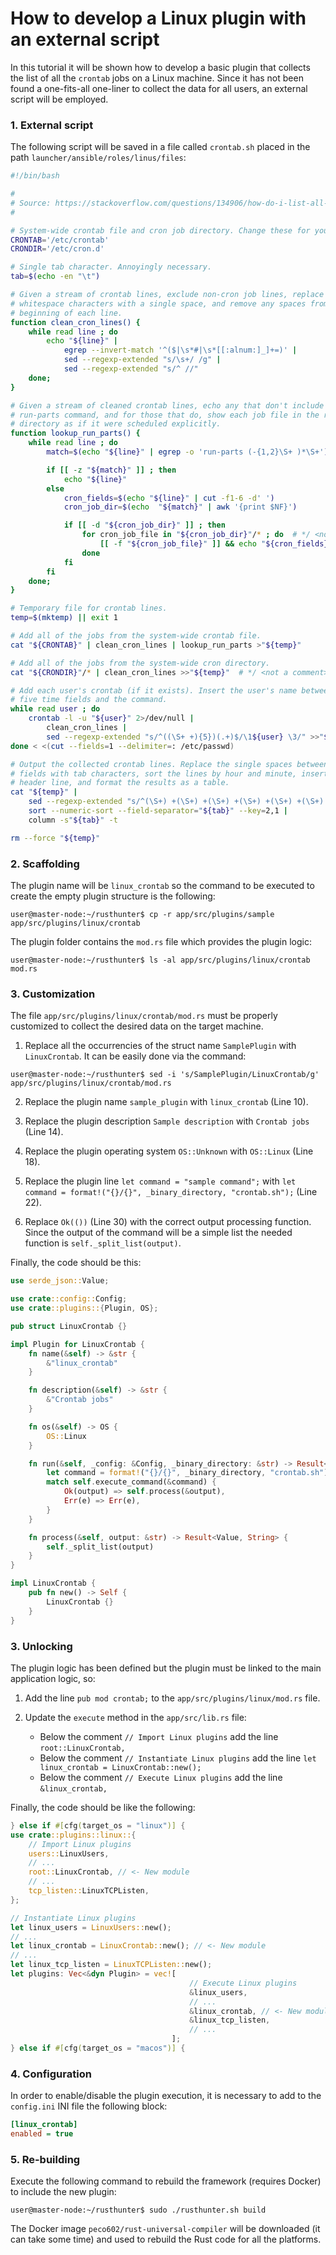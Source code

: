 # How to develop a Linux plugin with an external script

In this tutorial it will be shown how to develop a basic plugin that collects the list of all the `crontab` jobs on a Linux machine. Since it has not been found a one-fits-all one-liner to collect the data for all users, an external script will be employed. 

### 1. External script

The following script will be saved in a file called `crontab.sh` placed in the path `launcher/ansible/roles/linus/files`:

```bash
#!/bin/bash

#
# Source: https://stackoverflow.com/questions/134906/how-do-i-list-all-cron-jobs-for-all-users
#

# System-wide crontab file and cron job directory. Change these for your system.
CRONTAB='/etc/crontab'
CRONDIR='/etc/cron.d'

# Single tab character. Annoyingly necessary.
tab=$(echo -en "\t")

# Given a stream of crontab lines, exclude non-cron job lines, replace
# whitespace characters with a single space, and remove any spaces from the
# beginning of each line.
function clean_cron_lines() {
    while read line ; do
        echo "${line}" |
            egrep --invert-match '^($|\s*#|\s*[[:alnum:]_]+=)' |
            sed --regexp-extended "s/\s+/ /g" |
            sed --regexp-extended "s/^ //"
    done;
}

# Given a stream of cleaned crontab lines, echo any that don't include the
# run-parts command, and for those that do, show each job file in the run-parts
# directory as if it were scheduled explicitly.
function lookup_run_parts() {
    while read line ; do
        match=$(echo "${line}" | egrep -o 'run-parts (-{1,2}\S+ )*\S+')

        if [[ -z "${match}" ]] ; then
            echo "${line}"
        else
            cron_fields=$(echo "${line}" | cut -f1-6 -d' ')
            cron_job_dir=$(echo  "${match}" | awk '{print $NF}')

            if [[ -d "${cron_job_dir}" ]] ; then
                for cron_job_file in "${cron_job_dir}"/* ; do  # */ <not a comment>
                    [[ -f "${cron_job_file}" ]] && echo "${cron_fields} ${cron_job_file}"
                done
            fi
        fi
    done;
}

# Temporary file for crontab lines.
temp=$(mktemp) || exit 1

# Add all of the jobs from the system-wide crontab file.
cat "${CRONTAB}" | clean_cron_lines | lookup_run_parts >"${temp}" 

# Add all of the jobs from the system-wide cron directory.
cat "${CRONDIR}"/* | clean_cron_lines >>"${temp}"  # */ <not a comment>

# Add each user's crontab (if it exists). Insert the user's name between the
# five time fields and the command.
while read user ; do
    crontab -l -u "${user}" 2>/dev/null |
        clean_cron_lines |
        sed --regexp-extended "s/^((\S+ +){5})(.+)$/\1${user} \3/" >>"${temp}"
done < <(cut --fields=1 --delimiter=: /etc/passwd)

# Output the collected crontab lines. Replace the single spaces between the
# fields with tab characters, sort the lines by hour and minute, insert the
# header line, and format the results as a table.
cat "${temp}" |
    sed --regexp-extended "s/^(\S+) +(\S+) +(\S+) +(\S+) +(\S+) +(\S+) +(.*)$/\1\t\2\t\3\t\4\t\5\t\6\t\7/" |
    sort --numeric-sort --field-separator="${tab}" --key=2,1 |
    column -s"${tab}" -t

rm --force "${temp}"
```

### 2. Scaffolding

The plugin name will be `linux_crontab` so the command to be executed to create the empty plugin structure is the following:

```console
user@master-node:~/rusthunter$ cp -r app/src/plugins/sample app/src/plugins/linux/crontab
```

The plugin folder contains the `mod.rs` file which provides the plugin logic:

```console
user@master-node:~/rusthunter$ ls -al app/src/plugins/linux/crontab
mod.rs
```

### 3. Customization

The file `app/src/plugins/linux/crontab/mod.rs` must be properly customized to collect the desired data on the target machine.

1. Replace all the occurrencies of the struct name `SamplePlugin` with `LinuxCrontab`. It can be easily done via the command:

```console
user@master-node:~/rusthunter$ sed -i 's/SamplePlugin/LinuxCrontab/g' app/src/plugins/linux/crontab/mod.rs
```

2. Replace the plugin name `sample_plugin` with `linux_crontab` (Line 10).

3. Replace the plugin description `Sample description` with `Crontab jobs` (Line 14).

4. Replace the plugin operating system `OS::Unknown` with `OS::Linux` (Line 18).

5. Replace the plugin line `let command = "sample command";` with `let command = format!("{}/{}", _binary_directory, "crontab.sh");` (Line 22).

6. Replace `Ok(())` (Line 30) with the correct output processing function. Since the output of the command will be a simple list the needed function is `self._split_list(output)`.

Finally, the code should be this:

```rust
use serde_json::Value;

use crate::config::Config;
use crate::plugins::{Plugin, OS};

pub struct LinuxCrontab {}

impl Plugin for LinuxCrontab {
    fn name(&self) -> &str {
        &"linux_crontab" 
    }

    fn description(&self) -> &str {
        &"Crontab jobs"
    }

    fn os(&self) -> OS {
        OS::Linux
    }

    fn run(&self, _config: &Config, _binary_directory: &str) -> Result<Value, String> {
        let command = format!("{}/{}", _binary_directory, "crontab.sh");
        match self.execute_command(&command) {
            Ok(output) => self.process(&output),
            Err(e) => Err(e),
        }
    }

    fn process(&self, output: &str) -> Result<Value, String> {
        self._split_list(output)
    }
}

impl LinuxCrontab {
    pub fn new() -> Self {
        LinuxCrontab {}
    }
}
```

### 3. Unlocking

The plugin logic has been defined but the plugin must be linked to the main application logic, so:

1. Add the line `pub mod crontab;` to the `app/src/plugins/linux/mod.rs` file.

2. Update the `execute` method in the `app/src/lib.rs` file:

    - Below the comment `// Import Linux plugins` add the line `root::LinuxCrontab,`
    - Below the comment `// Instantiate Linux plugins` add the line `let linux_crontab = LinuxCrontab::new();`
    - Below the comment `// Execute Linux plugins` add the line `&linux_crontab,`

Finally, the code should be like the following:

```rust
} else if #[cfg(target_os = "linux")] {
use crate::plugins::linux::{
    // Import Linux plugins
    users::LinuxUsers,
    // ...
    root::LinuxCrontab, // <- New module
    // ...
    tcp_listen::LinuxTCPListen,
};

// Instantiate Linux plugins
let linux_users = LinuxUsers::new();
// ...
let linux_crontab = LinuxCrontab::new(); // <- New module
// ...
let linux_tcp_listen = LinuxTCPListen::new();
let plugins: Vec<&dyn Plugin> = vec![
                                        // Execute Linux plugins
                                        &linux_users,
                                        // ...
                                        &linux_crontab, // <- New module
                                        &linux_tcp_listen,
                                        // ...
                                    ];
} else if #[cfg(target_os = "macos")] {
```

### 4. Configuration

In order to enable/disable the plugin execution, it is necessary to add to the `config.ini` INI file the following block:

```ini
[linux_crontab]
enabled = true
```

### 5. Re-building

Execute the following command to rebuild the framework (requires Docker) to include the new plugin:

```console
user@master-node:~/rusthunter$ sudo ./rusthunter.sh build
```

The Docker image `peco602/rust-universal-compiler` will be downloaded (it can take some time) and used to rebuild the Rust code for all the platforms.